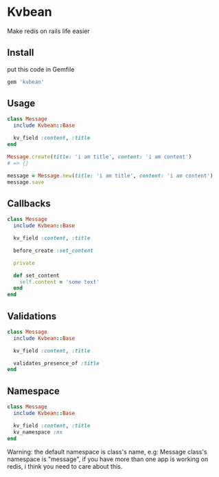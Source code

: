 Kvbean
======

Make redis on rails life easier

Install
-------

put this code in Gemfile

```ruby
gem 'kvbean'
```


Usage
-----

```ruby
class Message
  include Kvbean::Base

  kv_field :content, :title
end

Message.create(title: 'i am title', content: 'i am content')
# => {}

message = Message.new(title: 'i am title', content: 'i am content')
message.save
```

Callbacks
---------

```ruby
class Message
  include Kvbean::Base

  kv_field :content, :title

  before_create :set_content

  private

  def set_content
    self.content = 'some text'
  end
end
```

Validations
-----------

```ruby
class Message
  include Kvbean::Base

  kv_field :content, :title

  validates_presence_of :title
end
```

Namespace
---------

``` ruby
class Message
  include Kvbean::Base

  kv_field :content, :title
  kv_namespace :ns
end
```
Warning: the default namespace is class's name, e.g: Message class's
namespace is "message", if you have more than one app is working on redis, i think
you need to care about this.
